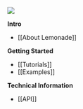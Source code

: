 ![](https://teste.ctweb.inweb.org.br/assets/images/minilogo.png)

**Intro**
* [[About Lemonade]]

**Getting Started**
* [[Tutorials]]
* [[Examples]]

**Technical Information**
* [[API]]